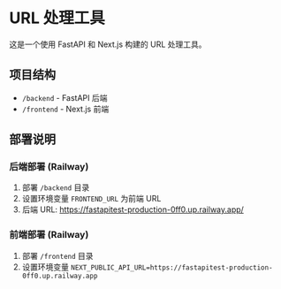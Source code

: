 # URL 处理工具

这是一个使用 FastAPI 和 Next.js 构建的 URL 处理工具。

## 项目结构

- `/backend` - FastAPI 后端
- `/frontend` - Next.js 前端

## 部署说明

### 后端部署 (Railway)
1. 部署 `/backend` 目录
2. 设置环境变量 `FRONTEND_URL` 为前端 URL
3. 后端 URL: https://fastapitest-production-0ff0.up.railway.app/

### 前端部署 (Railway)
1. 部署 `/frontend` 目录
2. 设置环境变量 `NEXT_PUBLIC_API_URL=https://fastapitest-production-0ff0.up.railway.app` 